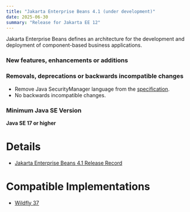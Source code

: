 ```yaml
---
title: "Jakarta Enterprise Beans 4.1 (under development)"
date: 2025-06-30
summary: "Release for Jakarta EE 12"
---
```


Jakarta Enterprise Beans defines an architecture for the development and deployment of component-based business applications.


### New features, enhancements or additions

### Removals, deprecations or backwards incompatible changes
* Remove Java SecurityManager language from the [specification](https://jakarta.ee/specifications/enterprise-beans/4.0/jakarta-enterprise-beans-spec-core-4.0#a9586).
* No backwards incompatible changes.

### Minimum Java SE Version
**Java SE 17 or higher**

# Details


* [Jakarta Enterprise Beans 4.1 Release Record](https://projects.eclipse.org/projects/ee4j.ejb/releases/4.1/plan)
<!--
The following can be uncommented and version information updated as they become available.
* [Jakarta Enterprise Beans 4.0 Release Plan](https://github.com/eclipse-ee4j/ejb-api/blob/master/4.0-PLAN.adoc)
* [Jakarta Enterprise Beans, Core Features 4.0 Specification Document](./jakarta-enterprise-beans-spec-core-4.0.pdf) (PDF)
* [Jakarta Enterprise Beans, Core Features 4.0 Specification Document](./jakarta-enterprise-beans-spec-core-4.0.html) (HTML)
* [Jakarta Enterprise Beans, Optional Features 4.0 Specification Document](./jakarta-enterprise-beans-spec-opt-4.0.pdf) (PDF)
* [Jakarta Enterprise Beans, Optional Features 4.0 Specification Document](./jakarta-enterprise-beans-spec-opt-4.0.html) (HTML)
* [Jakarta Enterprise Beans 4.0 Javadoc](./apidocs)
* [Jakarta Enterprise Beans 4.0 TCK](https://download.eclipse.org/jakartaee/platform/9/jakarta-jakartaeetck-9.0.0.zip)
([sig](https://download.eclipse.org/jakartaee/platform/9/jakarta-jakartaeetck-9.0.0.zip.sig),
[sha](https://download.eclipse.org/jakartaee/platform/9/jakarta-jakartaeetck-9.0.0.zip.sha256),
[pub](https://jakarta.ee/specifications/jakartaee-spec-committee.pub))
* Maven coordinates
* [jakarta.ejb:jakarta.ejb-api:jar:4.0.0](https://repo.maven.apache.org/maven2/jakarta/ejb/jakarta.ejb-api/4.0.0/)
-->

# Compatible Implementations

* [Wildfly 37](TBD)

<!--
# Ballots

## Plan Review

TBD

## Release Review

TBD

-->
